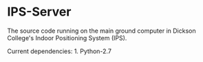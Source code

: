 IPS-Server
==========

The source code running on the main ground computer in Dickson College's Indoor Positioning System (IPS).

Current dependencies:
	1. Python-2.7
